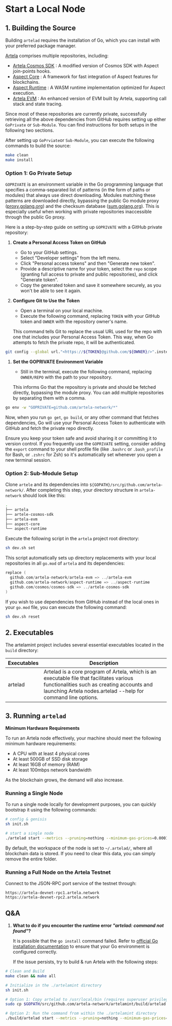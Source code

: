 # Start a Local Node

## 1. Building the Source

Building `artelad` requires the installation of Go, which you can install with your preferred package manager.

[Artela](https://github.com/artela-network/artela) comprises multiple repositories, including:

- [Artela Cosmos SDK](https://github.com/artela-network/artela-cosmos-sdk) : A modified version of Cosmos SDK with Aspect join-points hooks.
- [Aspect Core](https://github.com/artela-network/aspect-core) : A framework for fast integration of Aspect features for blockchains.
- [Aspect Runtime](https://github.com/artela-network/aspect-runtime) : A WASM runtime implementation optimized for Aspect execution.
- [Artela EVM](https://github.com/artela-network/artela-evm) : An enhanced version of EVM built by Artela, supporting call stack and state tracing.

Since most of these repositories are currently private, successfully retrieving all the above dependencies from GitHub requires setting up either `GoPrivate` or `Sub-Module`. You can find instructions for both setups in the following two sections.

After setting up `GoPrviate`or `Sub-Module`, you can execute the following commands to build the source:

```bash
make clean
make install
```

### Option 1: Go Private Setup

`GOPRIVATE` is an environment variable in the Go programming language that specifies a comma-separated list of patterns (in the form of paths or modules) that always use direct downloading. Modules matching these patterns are downloaded directly, bypassing the public Go module proxy ([proxy.golang.org](http://proxy.golang.org/)) and the checksum database ([sum.golang.org](http://sum.golang.org/)).
This is especially useful when working with private repositories inaccessible through the public Go proxy.

Here is a step-by-step guide on setting up `GOPRIVATE` with a GitHub private repository:

1. **Create a Personal Access Token on GitHub**
    - Go to your GitHub settings.
    - Select "Developer settings" from the left menu.
    - Click "Personal access tokens" and then "Generate new token".
    - Provide a descriptive name for your token, select the `repo` scope (granting full access to private and public repositories), and click "Generate token".
    - Copy the generated token and save it somewhere securely, as you won't be able to see it again.
2. **Configure Git to Use the Token**
    - Open a terminal on your local machine.
    - Execute the following command, replacing `TOKEN` with your GitHub token and `OWNER` with the repository owner's name. 

    This command tells Git to replace the usual URL used for the repo with one that includes your Personal Access Token. This way, when Go attempts to fetch the private repo, it will be authenticated.

```bash
git config --global url."<https://${TOKEN}@github.com/${OWNER}/>".insteadOf "<https://github.com/${OWNER}/>"

```
        
1. **Set the GOPRIVATE Environment Variable**
    - Still in the terminal, execute the following command, replacing `OWNER/REPO` with the path to your repository. 
    
    This informs Go that the repository is private and should be fetched directly, bypassing the module proxy. You can add multiple repositories by separating them with a comma.
        
```bash
go env -w "GOPRIVATE=github.com/artela-network/*"

```
        
Now, when you run `go get`, `go build`, or any other command that fetches dependencies, Go will use your Personal Access Token to authenticate with GitHub and fetch the private repo directly. 

Ensure you keep your token safe and avoid sharing it or committing it to version control. If you frequently use the `GOPRIVATE` setting, consider adding the `export` command to your shell profile file (like `.bashrc` or `.bash_profile` for Bash, or `.zshrc` for Zsh) so it's automatically set whenever you open a new terminal session.

### Option 2: Sub-Module Setup

Clone `artele` and its dependencies into `${GOPATH}/src/github.com/artela-network/`. After completing this step, your directory structure in `artela-network` should look like this:
```bash
.
├── artela
├── artele-cosmos-sdk
├── artela-evm
├── aspect-core
└── aspect-runtime

```

Execute the following script in the `artela` project root directory:

```bash
sh dev.sh set

```

This script automatically sets up directory replacements with your local repositories in all `go.mod` of `artela` and its dependencies:
```go
replace (
  github.com/artela-network/artela-evm => ../artela-evm
  github.com/artela-network/aspect-runtime => ../aspect-runtime
  github.com/cosmos/cosmos-sdk => ../artele-cosmos-sdk
)

```

If you wish to use dependencies from GitHub instead of the local ones in your `go.mod` file, you can execute the following command:
```bash
sh dev.sh reset
```

## 2. Executables

The artelamint project includes several essential executables located in the `build` directory:

| Executables | Description |
| --- | --- |
| artelad | Artelad is a core program of Artela, which is an executable file that facilitates various functionalities such as creating accounts and launching Artela nodes.artelad --help for command line options. |

## 3. Running `artelad`

**Minimum Hardware Requirements**

To run an Artela node effectively, your machine should meet the following minimum hardware requirements:

- A CPU with at least 4 physical cores
- At least 500GB of SSD disk storage
- At least 16GB of memory (RAM)
- At least 100mbps network bandwidth

As the blockchain grows, the demand will also increase.

### Running a Single Node

To run a single node locally for development purposes, you can quickly bootstrap it using the following commands:
```bash
# config & genisis
sh init.sh

# start a single node
./artelad start --metrics --pruning=nothing --minimum-gas-prices=0.0001aphoton --json-rpc.api eth,txpool,personal,net,debug,web3,miner --api.enable
```
By default, the workspace of the node is set to `~/.artelad/`, where all blockchain data is stored. If you need to clear this data, you can simply remove the entire folder.

### Running a Full Node on the Artela Testnet

Connect to the JSON-RPC port service of the testnet through:

```
https://artela-devnet-rpc1.artela.network
https://artela-devnet-rpc2.artela.network
```

## Q&A

1. **What to do if you encounter the runtime error *"artelad: command not found"*?**

    It is possible that the `go install` command failed. Refer to [official Go installation documentation](https://go.dev/doc/install) to ensure that your Go environment is configured correctly.

    If the issue persists, try to build & run Artela with the following steps:

```bash
# Clean and Build
make clean && make all

# Initialize in the ./artelamint directory
sh init.sh

# Option 1: Copy artelad to /usr/local/bin (requires superuser privileges)
sudo cp $GOPATH/src/github.com/artela-network/artelamint/build/artelad /usr/local/bin/.

# Option 2: Run the command from within the ./artelamint directory
./build/artelad start --metrics --pruning=nothing --minimum-gas-prices=0.0001aphoton --json-rpc.api eth,txpool,personal,net,debug,web3,miner --api.enable
```